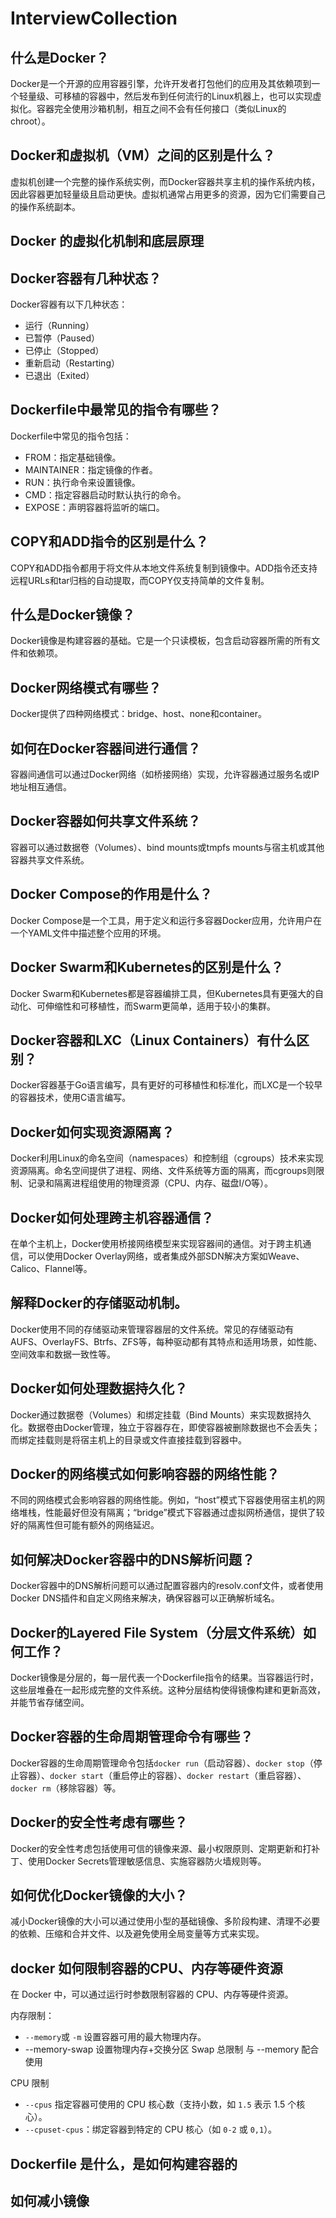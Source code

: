 # InterviewCollection

## 什么是Docker？

Docker是一个开源的应用容器引擎，允许开发者打包他们的应用及其依赖项到一个轻量级、可移植的容器中，然后发布到任何流行的Linux机器上，也可以实现虚拟化。容器完全使用沙箱机制，相互之间不会有任何接口（类似Linux的chroot）。

## Docker和虚拟机（VM）之间的区别是什么？

虚拟机创建一个完整的操作系统实例，而Docker容器共享主机的操作系统内核，因此容器更加轻量级且启动更快。虚拟机通常占用更多的资源，因为它们需要自己的操作系统副本。

## Docker 的虚拟化机制和底层原理



## Docker容器有几种状态？

Docker容器有以下几种状态：

- 运行（Running）
- 已暂停（Paused）
- 已停止（Stopped）
- 重新启动（Restarting）
- 已退出（Exited）

## Dockerfile中最常见的指令有哪些？

Dockerfile中常见的指令包括：

- FROM：指定基础镜像。
- MAINTAINER：指定镜像的作者。
- RUN：执行命令来设置镜像。
- CMD：指定容器启动时默认执行的命令。
- EXPOSE：声明容器将监听的端口。

## COPY和ADD指令的区别是什么？

COPY和ADD指令都用于将文件从本地文件系统复制到镜像中。ADD指令还支持远程URLs和tar归档的自动提取，而COPY仅支持简单的文件复制。

## 什么是Docker镜像？

Docker镜像是构建容器的基础。它是一个只读模板，包含启动容器所需的所有文件和依赖项。

## Docker网络模式有哪些？

Docker提供了四种网络模式：bridge、host、none和container。

## 如何在Docker容器间进行通信？

容器间通信可以通过Docker网络（如桥接网络）实现，允许容器通过服务名或IP地址相互通信。

## Docker容器如何共享文件系统？

容器可以通过数据卷（Volumes）、bind mounts或tmpfs mounts与宿主机或其他容器共享文件系统。

## Docker Compose的作用是什么？

Docker Compose是一个工具，用于定义和运行多容器Docker应用，允许用户在一个YAML文件中描述整个应用的环境。

## Docker Swarm和Kubernetes的区别是什么？

Docker Swarm和Kubernetes都是容器编排工具，但Kubernetes具有更强大的自动化、可伸缩性和可移植性，而Swarm更简单，适用于较小的集群。

## Docker容器和LXC（Linux Containers）有什么区别？

Docker容器基于Go语言编写，具有更好的可移植性和标准化，而LXC是一个较早的容器技术，使用C语言编写。

## Docker如何实现资源隔离？

Docker利用Linux的命名空间（namespaces）和控制组（cgroups）技术来实现资源隔离。命名空间提供了进程、网络、文件系统等方面的隔离，而cgroups则限制、记录和隔离进程组使用的物理资源（CPU、内存、磁盘I/O等）。

## Docker如何处理跨主机容器通信？

在单个主机上，Docker使用桥接网络模型来实现容器间的通信。对于跨主机通信，可以使用Docker Overlay网络，或者集成外部SDN解决方案如Weave、Calico、Flannel等。

## 解释Docker的存储驱动机制。

Docker使用不同的存储驱动来管理容器层的文件系统。常见的存储驱动有AUFS、OverlayFS、Btrfs、ZFS等，每种驱动都有其特点和适用场景，如性能、空间效率和数据一致性等。

## Docker如何处理数据持久化？

Docker通过数据卷（Volumes）和绑定挂载（Bind Mounts）来实现数据持久化。数据卷由Docker管理，独立于容器存在，即使容器被删除数据也不会丢失；而绑定挂载则是将宿主机上的目录或文件直接挂载到容器中。

## Docker的网络模式如何影响容器的网络性能？

不同的网络模式会影响容器的网络性能。例如，“host”模式下容器使用宿主机的网络堆栈，性能最好但没有隔离；“bridge”模式下容器通过虚拟网桥通信，提供了较好的隔离性但可能有额外的网络延迟。

## 如何解决Docker容器中的DNS解析问题？

Docker容器中的DNS解析问题可以通过配置容器内的resolv.conf文件，或者使用Docker DNS插件和自定义网络来解决，确保容器可以正确解析域名。

## Docker的Layered File System（分层文件系统）如何工作？

Docker镜像是分层的，每一层代表一个Dockerfile指令的结果。当容器运行时，这些层堆叠在一起形成完整的文件系统。这种分层结构使得镜像构建和更新高效，并能节省存储空间。

## Docker容器的生命周期管理命令有哪些？

Docker容器的生命周期管理命令包括`docker run`（启动容器）、`docker stop`（停止容器）、`docker start`（重启停止的容器）、`docker restart`（重启容器）、`docker rm`（移除容器）等。

## Docker的安全性考虑有哪些？

Docker的安全性考虑包括使用可信的镜像来源、最小权限原则、定期更新和打补丁、使用Docker Secrets管理敏感信息、实施容器防火墙规则等。

## 如何优化Docker镜像的大小？

减小Docker镜像的大小可以通过使用小型的基础镜像、多阶段构建、清理不必要的依赖、压缩和合并文件、以及避免使用全局变量等方式来实现。

## docker 如何限制容器的CPU、内存等硬件资源

在 Docker 中，可以通过运行时参数限制容器的 CPU、内存等硬件资源。

内存限制：

* `--memory`或 `-m` 设置容器可用的最大物理内存。
* --memory-swap 设置物理内存+交换分区 Swap 总限制 与 --memory 配合使用

CPU 限制

* `--cpus` 指定容器可使用的 CPU 核心数（支持小数，如 `1.5` 表示 1.5 个核心）。
* `--cpuset-cpus`：绑定容器到特定的 CPU 核心（如 `0-2` 或 `0,1`）。

## Dockerfile 是什么，是如何构建容器的



## 如何减小镜像

